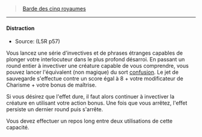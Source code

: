 ﻿---
!GenericItem
Name: Distraction
Source: (L5R p57)
Id: l5r_bard_hd.md#distraction
ParentLink: l5r_bard_hd.md#barde-des-cinq-royaumes
ParentName: Barde des cinq royaumes
NameLevel: 4
Attributes:
  Name: Distraction
  Markdown: >+
    #### <!--Name-->Distraction<!--/Name-->


    - Source: <!--Source-->(L5R p57)<!--/Source-->


    Vous lancez une série d'invectives et de phrases étranges capables de plonger votre interlocuteur dans le plus profond désarroi. En passant un round entier à invectiver une créature capable de vous comprendre, vous pouvez lancer l'équivalent (non magique) du sort [confusion](hd_spells_confusion.md). Le jet de sauvegarde s'effectue contre un score égal à 8 + votre modificateur de Charisme + votre bonus de maîtrise.


    Si vous désirez que l'effet dure, il faut alors continuer à invectiver la créature en utilisant votre action bonus. Une fois que vous arrêtez, l'effet persiste un dernier round puis s'arrête.


    Vous devez effectuer un repos long entre deux utilisations de cette capacité.

  Source: (L5R p57)
AttributesDictionary: >+
  Name: Distraction

  Markdown: >+

    #### <!--Name-->Distraction<!--/Name-->





    - Source: <!--Source-->(L5R p57)<!--/Source-->





    Vous lancez une série d'invectives et de phrases étranges capables de plonger votre interlocuteur dans le plus profond désarroi. En passant un round entier à invectiver une créature capable de vous comprendre, vous pouvez lancer l'équivalent (non magique) du sort [confusion](hd_spells_confusion.md). Le jet de sauvegarde s'effectue contre un score égal à 8 + votre modificateur de Charisme + votre bonus de maîtrise.





    Si vous désirez que l'effet dure, il faut alors continuer à invectiver la créature en utilisant votre action bonus. Une fois que vous arrêtez, l'effet persiste un dernier round puis s'arrête.





    Vous devez effectuer un repos long entre deux utilisations de cette capacité.



  Source: (L5R p57)

---
> [Barde des cinq royaumes](hd_l5r_bard.md)

---

#### Distraction

- Source: (L5R p57)

Vous lancez une série d'invectives et de phrases étranges capables de plonger votre interlocuteur dans le plus profond désarroi. En passant un round entier à invectiver une créature capable de vous comprendre, vous pouvez lancer l'équivalent (non magique) du sort [confusion](hd_spells_confusion.md). Le jet de sauvegarde s'effectue contre un score égal à 8 + votre modificateur de Charisme + votre bonus de maîtrise.

Si vous désirez que l'effet dure, il faut alors continuer à invectiver la créature en utilisant votre action bonus. Une fois que vous arrêtez, l'effet persiste un dernier round puis s'arrête.

Vous devez effectuer un repos long entre deux utilisations de cette capacité.


